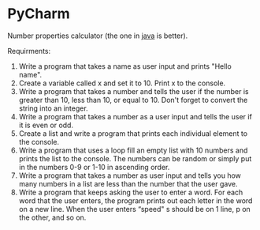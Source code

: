 # PyCharm
Number properties calculator (the one in [java](https://github.com/BOLTZZ/Java/blob/master/JavaAlgorithms&Code/Number%20Properties%20Calculator.MD) is better).

Requirments:
1. Write a program that takes a name as user input and prints "Hello name".
2. Create a variable called x and set it to 10. Print x to the console.
3. Write a program that takes a number and tells the user if the number is greater than 10, less than 10, or equal to 10. Don't forget to convert the string into an integer.
4. Write a program that takes a number as a user input and tells the user if it is even or odd.
5. Create a list and write a program that prints each individual element to the console.
6. Write a program that uses a loop fill an empty list with 10 numbers and prints the list to the console. The numbers can be random or simply put in the numbers 0-9 or 1-10 in ascending order.
7. Write a program that takes a number as user input and tells you how many numbers in a list are less than the number that the user gave.
8. Write a program that keeps asking the user to enter a word. For each word that the user enters, the program prints out each letter in the word on a new line. When the user enters “speed" s should be on 1 line, p on the other, and so on.
